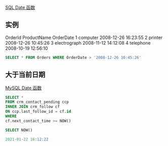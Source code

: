 [SQL Date 函数](https://www.w3school.com.cn/sql/sql_dates.asp)

## 实例
OrderId	ProductName	    OrderDate
1	    computer	    2008-12-26 16:23:55
2	    printer	        2008-12-26 10:45:26
3	    electrograph	2008-11-12 14:12:08
4	    telephone	    2008-10-19 12:56:10

```sql
SELECT * FROM Orders WHERE OrderDate > '2008-12-26 10:45:26'
```

## 大于当前日期


[MySQL Date 函数](https://www.w3school.com.cn/sql/func_now.asp)

```sql
SELECT * 
FROM crm_contact_pending ccp
INNER JOIN crm_follow cf
ON ccp.last_follow_id = cf.id
WHERE
cf.next_contact_time >= NOW()
```

```sql
SELECT NOW()

2021-01-22 16:12:22
```
